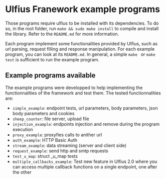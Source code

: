 # Ulfius Franework example programs

Those programs require ulfius to be installed with its dependencies. To do so, in the root folder, run `make && sudo make install` to compile and install the library. Refer to the `README.md` for more information.

Each program implement some functionalities provided by Ulfius, such as url parsing, request filling and response manipulation. For each example program, you can look at its `README.md`. In general, a simple `make ` or `make test` is sufficient to run the example program.

## Example programs available

The example programs were developped to help implementing the functionnalities of the framework and test them. The tested functionnalities are:

- `simple_example`: endpoint tests, url parameters, body parameters, json body parameters and cookies
- `sheep_counter`: file server, upload file
- `injection_example`: endpoints injection and remove during the program execution
- `proxy_example`: proxyfies calls to anither url
- `auth_example`: HTTP Basic Auth
- `stream_example`: data streaming (server and client side)
- `request_example`: send http and smtp requests
- `test_u_map`: struct _u_map tests
- `multiple_callbacks_example`: Test new feature in Ulfius 2.0 where you can access multiple callback functions on a single endpoint, one after the other

